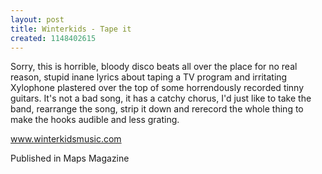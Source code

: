```yaml
---
layout: post
title: Winterkids - Tape it
created: 1148402615
---
```

<p>Sorry, this is horrible, bloody disco beats all over the place for no real reason, stupid inane lyrics about taping a TV program and irritating Xylophone plastered over the top of some horrendously recorded tinny guitars. It&#39;s not a bad song, it has a catchy chorus, I&#39;d just like to take the band, rearrange the song, strip it down and rerecord the whole thing to make the hooks audible and less grating.</p><p><a href="http://www.winterkidsmusic.com" target="_blank">www.winterkidsmusic.com</a></p><p>Published in Maps Magazine</p>
